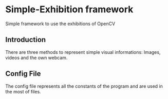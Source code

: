 # Simple-Exhibition framework
Simple framework to use the exhibitions of OpenCV

## Introduction
There are three methods to represent simple visual informations: Images, videos and the own webcam.
## Config File
The config file represents all the constants of the program and are used in the most of files.
